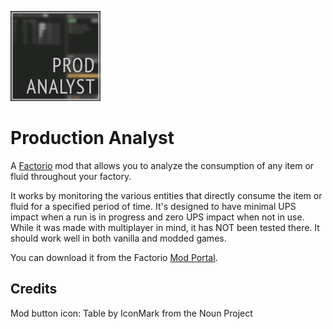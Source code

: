 ![Mod thumbnail](/thumbnail.png)

# Production Analyst

A [Factorio](https://factorio.com) mod that allows you to analyze
the consumption of any item or fluid throughout your factory.

It works by monitoring the various entities that directly consume
the item or fluid for a specified period of time. It's designed to
have minimal UPS impact when a run is in progress and zero UPS
impact when not in use. While it was made with multiplayer in mind,
it has NOT been tested there. It should work well in both vanilla
and modded games.

You can download it from the Factorio
[Mod Portal](https://mods.factorio.com/mod/production-analyst).

## Credits

Mod button icon: Table by IconMark from the Noun Project
